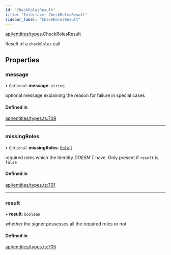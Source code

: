```yaml
---
id: "CheckRolesResult"
title: "Interface: CheckRolesResult"
sidebar_label: "CheckRolesResult"
---
```


[api/entities/types](../../../../../modules/API/Entities/Types/Types.md).CheckRolesResult

Result of a `checkRoles` call

## Properties

### message

• `Optional` **message**: `string`

optional message explaining the reason for failure in special cases

#### Defined in

[api/entities/types.ts:709](https://github.com/PolymeshAssociation/polymesh-sdk/blob/3cc570ade/src/api/entities/types.ts#L709)

___

### missingRoles

• `Optional` **missingRoles**: [`Role`](../../../../../modules/API/Procedures/Types/Types.md#role)[]

required roles which the Identity *DOESN'T* have. Only present if `result` is `false`

#### Defined in

[api/entities/types.ts:701](https://github.com/PolymeshAssociation/polymesh-sdk/blob/3cc570ade/src/api/entities/types.ts#L701)

___

### result

• **result**: `boolean`

whether the signer possesses all the required roles or not

#### Defined in

[api/entities/types.ts:705](https://github.com/PolymeshAssociation/polymesh-sdk/blob/3cc570ade/src/api/entities/types.ts#L705)
